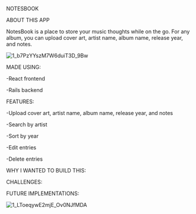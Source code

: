 NOTESBOOK


ABOUT THIS APP

NotesBook is a place to store your music thoughts while on the go. For any album, you can upload cover art, artist name, album name, release year, and notes.

![1_b7PzYYszM7W6duiT3D_9Bw](https://user-images.githubusercontent.com/53374859/113356536-65b43200-9310-11eb-88a8-b9115d7dd36e.png)

MADE USING:

-React frontend

-Rails backend 

FEATURES:

-Upload cover art, artist name, album name, release year, and notes

-Search by artist

-Sort by year 

-Edit entries

-Delete entries 

WHY I WANTED TO BUILD THIS:

CHALLENGES:

FUTURE IMPLEMENTATIONS:

![1_LToeqywE2mjE_Ov0NJfMDA](https://user-images.githubusercontent.com/53374859/113357111-6a2d1a80-9311-11eb-8db3-05da026990df.png)

